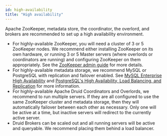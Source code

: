 ```yaml
---
id: high-availability
title: "High availability"
---
```


<!--
  ~ Licensed to the Apache Software Foundation (ASF) under one
  ~ or more contributor license agreements.  See the NOTICE file
  ~ distributed with this work for additional information
  ~ regarding copyright ownership.  The ASF licenses this file
  ~ to you under the Apache License, Version 2.0 (the
  ~ "License"); you may not use this file except in compliance
  ~ with the License.  You may obtain a copy of the License at
  ~
  ~   http://www.apache.org/licenses/LICENSE-2.0
  ~
  ~ Unless required by applicable law or agreed to in writing,
  ~ software distributed under the License is distributed on an
  ~ "AS IS" BASIS, WITHOUT WARRANTIES OR CONDITIONS OF ANY
  ~ KIND, either express or implied.  See the License for the
  ~ specific language governing permissions and limitations
  ~ under the License.
  -->


Apache ZooKeeper, metadata store, the coordinator, the overlord, and brokers are recommended to set up a high availability environment.

- For highly-available ZooKeeper, you will need a cluster of 3 or 5 ZooKeeper nodes.
We recommend either installing ZooKeeper on its own hardware, or running 3 or 5 Master servers (where overlords or coordinators are running)
and configuring ZooKeeper on them appropriately. See the [ZooKeeper admin guide](https://zookeeper.apache.org/doc/current/zookeeperAdmin) for more details.
- For highly-available metadata storage, we recommend MySQL or PostgreSQL with replication and failover enabled.
See [MySQL Enterprise High Availability](https://www.mysql.com/products/enterprise/high_availability.html) and [PostgreSQL's High Availability, Load Balancing, and Replication](https://www.postgresql.org/docs/current/high-availability.html) for more information.
- For highly-available Apache Druid Coordinators and Overlords, we recommend to run multiple servers.
If they are all configured to use the same ZooKeeper cluster and metadata storage,
then they will automatically failover between each other as necessary.
Only one will be active at a time, but inactive servers will redirect to the currently active server.
- Druid Brokers can be scaled out and all running servers will be active and queryable.
We recommend placing them behind a load balancer.
